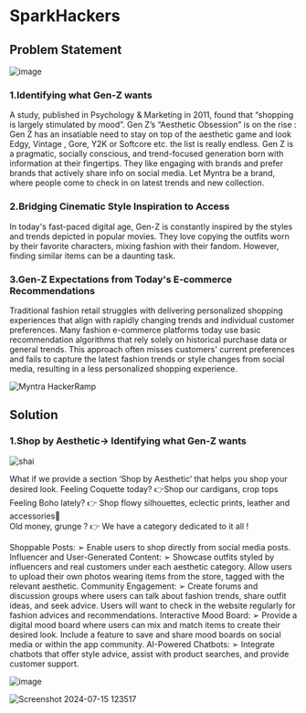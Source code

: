 # SparkHackers
## Problem Statement
![image](https://github.com/user-attachments/assets/0d50715a-47cb-4e53-9ae0-09556bf1da5a)

### 1.Identifying what Gen-Z wants
A study, published in Psychology & Marketing in 2011, found that “shopping is largely stimulated by mood”. Gen Z’s “Aesthetic Obsession” is on the rise : Gen Z has an insatiable need to stay on top of the aesthetic game and look Edgy, Vintage , Gore, Y2K or Softcore etc. the list is really endless. Gen Z is a pragmatic, socially conscious, and trend-focused generation born with information at their fingertips. They like engaging with brands and prefer brands that actively share info on social media. Let Myntra be a brand, where people come to check in on latest trends and new collection.

### 2.Bridging Cinematic Style Inspiration to Access
In today's fast-paced digital age, Gen-Z is constantly inspired by the styles and trends depicted in popular movies. They love copying the outfits worn by their favorite characters, mixing fashion with their fandom. However, finding similar items can be a daunting task.

### 3.Gen-Z Expectations from Today's E-commerce Recommendations 
Traditional fashion retail struggles with delivering personalized shopping experiences that align with rapidly changing trends and individual customer preferences. Many fashion e-commerce platforms today use basic recommendation algorithms that rely solely on historical purchase data or general trends. This approach often misses customers' current preferences and fails to capture the latest fashion trends or style changes from social media, resulting in a less personalized shopping experience.

![Myntra HackerRamp](https://github.com/user-attachments/assets/76d2f671-3344-4cc5-9ff6-ecaf35307c87)

## Solution

### 1.Shop by Aesthetic-> Identifying what Gen-Z wants
![shai](https://github.com/user-attachments/assets/f2e92a7d-fca5-46f5-950e-969a691b2129)

What if we provide a section ‘Shop by Aesthetic’ that helps you shop your desired look.
 Feeling Coquette today? 👉Shop our cardigans, crop tops
 Feeling Boho lately? 👉 Shop flowy silhouettes, eclectic prints, leather and accessories   
 Old money, grunge ? 👉 We have a category dedicated to it all !
 
Shoppable Posts: ➢ Enable users to shop directly from social media posts.
Influencer and User-Generated Content: ➢ Showcase outfits styled by influencers and real customers under each aesthetic category. Allow users to upload their own photos wearing items from the store, tagged with the relevant aesthetic.
Community Engagement: ➢ Create forums and discussion groups where users can talk about fashion trends, share outfit ideas, and seek advice. Users will want to check in the website regularly for fashion advices and recommendations. 
Interactive Mood Board: ➢ Provide a digital mood board where users can mix and match items to create their desired look. Include a feature to save and share mood boards on social media or within the app community. 
AI-Powered Chatbots: ➢ Integrate chatbots that offer style advice, assist with product searches, and provide customer support.

![image](https://github.com/user-attachments/assets/5536fecf-4e34-48cd-97b6-403b3352f66d)

![Screenshot 2024-07-15 123517](https://github.com/user-attachments/assets/de752e3e-3249-4431-97d6-dcf7be3990a6)




